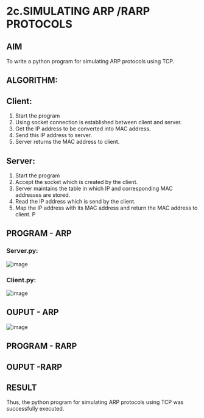 # 2c.SIMULATING ARP /RARP PROTOCOLS
## AIM
To write a python program for simulating ARP protocols using TCP.
## ALGORITHM:
## Client:
1. Start the program
2. Using socket connection is established between client and server.
3. Get the IP address to be converted into MAC address.
4. Send this IP address to server.
5. Server returns the MAC address to client.
## Server:
1. Start the program
2. Accept the socket which is created by the client.
3. Server maintains the table in which IP and corresponding MAC addresses are
stored.
4. Read the IP address which is send by the client.
5. Map the IP address with its MAC address and return the MAC address to client.
P
## PROGRAM - ARP
### Server.py:
![image](https://github.com/CodesWithRobi/CN-2c.ARP_RARP_PROTOCOLS/assets/130537166/6ba7b31c-76eb-4be9-b95f-bb047ea42b5d)
### Client.py:
![image](https://github.com/CodesWithRobi/CN-2c.ARP_RARP_PROTOCOLS/assets/130537166/cf386739-d637-46da-9779-32474906ec6f)
## OUPUT - ARP
![image](https://github.com/CodesWithRobi/CN-2c.ARP_RARP_PROTOCOLS/assets/130537166/6ef36c23-3779-4853-8e92-c449ca86cfe9)
## PROGRAM - RARP
## OUPUT -RARP
## RESULT
Thus, the python program for simulating ARP protocols using TCP was successfully 
executed.
